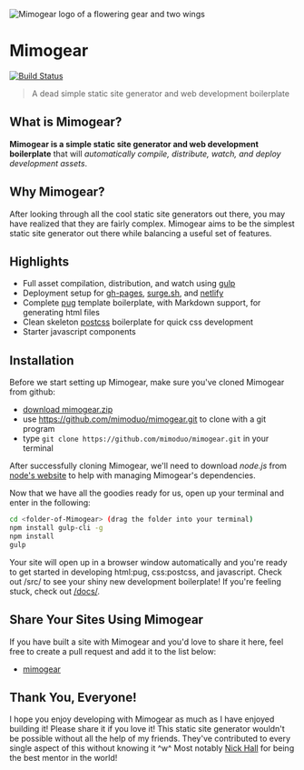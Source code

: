 ![Mimogear logo of a flowering gear and two wings](http://image.prntscr.com/image/c1989297e97d45c69817e85947647862.png)

# Mimogear

[![Build Status](https://travis-ci.org/mimoduo/mimogear.svg?branch=master)](https://travis-ci.org/mimoduo/mimogear)

> A dead simple static site generator and web development boilerplate

## What is Mimogear?

**Mimogear is a simple static site generator and web development boilerplate** that will _automatically compile, distribute, watch, and deploy development assets_.

## Why Mimogear?

After looking through all the cool static site generators out there, you may have realized that they are fairly complex. Mimogear aims to be the simplest static site generator out there while balancing a useful set of features.

## Highlights

* Full asset compilation, distribution, and watch using [gulp](http://gulpjs.com/)
* Deployment setup for [gh-pages](https://pages.github.com/), [surge.sh](https://surge.sh/), and [netlify](https://www.netlify.com/)
* Complete [pug](https://pugjs.org/api/getting-started.html) template boilerplate, with Markdown support, for generating html files
* Clean skeleton [postcss](http://postcss.org/) boilerplate for quick css development
* Starter javascript components

## Installation

Before we start setting up Mimogear, make sure you've cloned Mimogear from github:

* [download mimogear.zip](https://github.com/mimoduo/mimogear/archive/master.zip)
* use https://github.com/mimoduo/mimogear.git to clone with a git program
* type `git clone https://github.com/mimoduo/mimogear.git` in your terminal

After successfully cloning Mimogear, we'll need to download _node.js_ from [node's website](https://nodejs.org/en/) to help with managing Mimogear's dependencies.

Now that we have all the goodies ready for us, open up your terminal and enter in the following:

```sh
cd <folder-of-Mimogear> (drag the folder into your terminal)
npm install gulp-cli -g
npm install
gulp
```

Your site will open up in a browser window automatically and you're ready to get started in developing html:pug, css:postcss, and javascript. Check out /src/ to see your shiny new development boilerplate! If you're feeling stuck, check out [/docs/](https://github.com/mimoduo/mimogear/tree/master/docs).

## Share Your Sites Using Mimogear

If you have built a site with Mimogear and you'd love to share it here, feel free to create a pull request and add it to the list below:

* [mimogear](http://mimoduo.github.io/mimogear/)

## Thank You, Everyone!

I hope you enjoy developing with Mimogear as much as I have enjoyed building it! Please share it if you love it! This static site generator wouldn't be possible without all the help of my friends. They've contributed to every single aspect of this without knowing it ^w^ Most notably [Nick Hall](https://github.com/nhall) for being the best mentor in the world!

